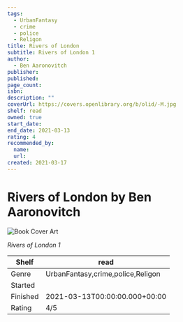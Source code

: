 ```yaml
---
tags:
  - UrbanFantasy
  - crime
  - police
  - Religon
title: Rivers of London
subtitle: Rivers of London 1
author:
  - Ben Aaronovitch
publisher:
published:
page_count:
isbn:
description: ""
coverUrl: https://covers.openlibrary.org/b/olid/-M.jpg
shelf: read
owned: true
start_date:
end_date: 2021-03-13
rating: 4
recommended_by:
  name:
  url:
created: 2021-03-17
---
```


# Rivers of London by Ben Aaronovitch

![Book Cover Art](https://covers.openlibrary.org/b/olid/-M.jpg)

_Rivers of London 1_

| Shelf | read |
| --- | --- |
| Genre | UrbanFantasy,crime,police,Religon |
| Started |  |
| Finished | 2021-03-13T00:00:00.000+00:00 |
| Rating | 4/5 |

